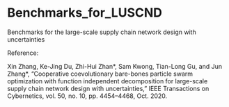 # Benchmarks_for_LUSCND
Benchmarks for the large-scale supply chain network design with uncertainties


Reference:

Xin Zhang, Ke-Jing Du, Zhi-Hui Zhan*, Sam Kwong, Tian-Long Gu, and Jun Zhang*, “Cooperative coevolutionary bare-bones particle swarm optimization with function independent decomposition for large-scale supply chain network design with uncertainties,” IEEE Transactions on Cybernetics, vol. 50, no. 10, pp. 4454–4468, Oct. 2020.
